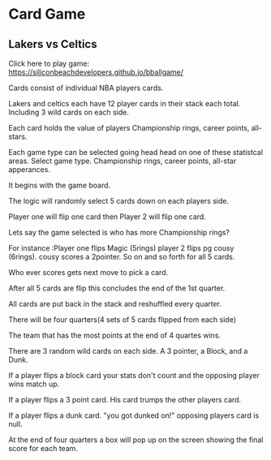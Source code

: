 
# Card Game

## Lakers vs Celtics

Click here to play game: https://siliconbeachdevelopers.github.io/bballgame/


Cards consist of individual NBA players cards. 

Lakers and celtics each have 12 player cards in their stack each total. Including 3 wild cards on each side.

Each card holds the value of players Championship rings, career points, all-stars.

Each game type can be selected going head head on one of these statistcal areas. Select game type. Championship rings, career points, all-star apperances.

It begins with the game board.

The logic will randomly select 5 cards down on each players side. 

Player one will flip one card then Player 2 will flip one card.

Lets say the game selected is who has more Championship rings?

For instance :Player one flips Magic (5rings) player 2 flips pg cousy (6rings). cousy scores a 2pointer. So on and so forth for all 5 cards.

Who ever scores gets next move to pick a card.

After all 5 cards are flip this concludes the end of the 1st quarter.

All cards are put back in the stack and reshuffled every quarter.

There will be four quarters(4 sets of 5 cards flipped from each side)

The team that has the most points at the end of 4 quartes wins. 

There are 3 random wild cards on each side. A 3 pointer, a Block, and a Dunk.

If a player flips a block card your stats don't count and the opposing player wins match up.

If a player flips a 3 point card. His card trumps the other players card.

If a player flips a dunk card. "you got dunked on!" opposing players card is null.

At the end of four quarters a box will pop up on the screen showing the final score for each team.














